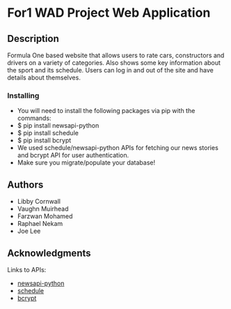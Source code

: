 # For1 WAD Project Web Application

## Description

Formula One based website that allows users to rate cars, constructors and drivers on a variety of categories.
Also shows some key information about the sport and its schedule.
Users can log in and out of the site and have details about themselves.

### Installing

* You will need to install the following packages via pip with the commands:
* $ pip install newsapi-python
* $ pip install schedule
* $ pip install bcrypt
* We used schedule/newsapi-python APIs for fetching our news stories and bcrypt API for user authentication.
* Make sure you migrate/populate your database!

## Authors

* Libby Cornwall
* Vaughn Muirhead
* Farzwan Mohamed
* Raphael Nekam
* Joe Lee

## Acknowledgments

Links to APIs:
* [newsapi-python](https://newsapi.org/docs/client-libraries/python)
* [schedule](https://schedule.readthedocs.io/en/stable/)
* [bcrypt](https://docs.python-requests.org/en/latest/)
